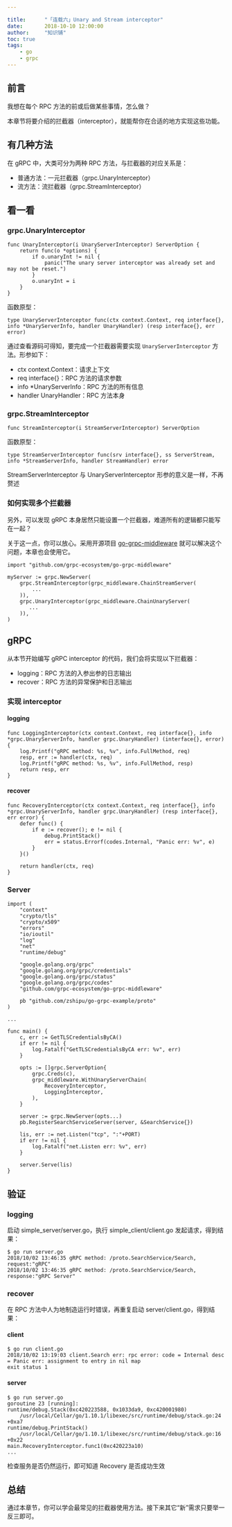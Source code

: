 ```yaml
---

title:      "「连载六」Unary and Stream interceptor"
date:       2018-10-10 12:00:00
author:     "知识铺"
toc: true
tags:
    - go
    - grpc
---
```


## 前言

我想在每个 RPC 方法的前或后做某些事情，怎么做？

本章节将要介绍的拦截器（interceptor），就能帮你在合适的地方实现这些功能。

## 有几种方法

在 gRPC 中，大类可分为两种 RPC 方法，与拦截器的对应关系是：

- 普通方法：一元拦截器（grpc.UnaryInterceptor）
- 流方法：流拦截器（grpc.StreamInterceptor）


## 看一看

### grpc.UnaryInterceptor

```
func UnaryInterceptor(i UnaryServerInterceptor) ServerOption {
	return func(o *options) {
		if o.unaryInt != nil {
			panic("The unary server interceptor was already set and may not be reset.")
		}
		o.unaryInt = i
	}
}
```
函数原型：
```
type UnaryServerInterceptor func(ctx context.Context, req interface{}, info *UnaryServerInfo, handler UnaryHandler) (resp interface{}, err error)
```

通过查看源码可得知，要完成一个拦截器需要实现 `UnaryServerInterceptor` 方法。形参如下：

- ctx context.Context：请求上下文
- req interface{}：RPC 方法的请求参数
- info *UnaryServerInfo：RPC 方法的所有信息
- handler UnaryHandler：RPC 方法本身

### grpc.StreamInterceptor

```
func StreamInterceptor(i StreamServerInterceptor) ServerOption
```
函数原型：
```
type StreamServerInterceptor func(srv interface{}, ss ServerStream, info *StreamServerInfo, handler StreamHandler) error
```

StreamServerInterceptor 与 UnaryServerInterceptor 形参的意义是一样，不再赘述

### 如何实现多个拦截器

另外，可以发现 gRPC 本身居然只能设置一个拦截器，难道所有的逻辑都只能写在一起？

关于这一点，你可以放心。采用开源项目 [go-grpc-middleware](https://github.com/grpc-ecosystem/go-grpc-middleware) 就可以解决这个问题，本章也会使用它。

```
import "github.com/grpc-ecosystem/go-grpc-middleware"

myServer := grpc.NewServer(
    grpc.StreamInterceptor(grpc_middleware.ChainStreamServer(
        ...
    )),
    grpc.UnaryInterceptor(grpc_middleware.ChainUnaryServer(
       ...
    )),
)
```

## gRPC

从本节开始编写 gRPC interceptor 的代码，我们会将实现以下拦截器：

- logging：RPC 方法的入参出参的日志输出
- recover：RPC 方法的异常保护和日志输出

### 实现 interceptor

#### logging

```
func LoggingInterceptor(ctx context.Context, req interface{}, info *grpc.UnaryServerInfo, handler grpc.UnaryHandler) (interface{}, error) {
	log.Printf("gRPC method: %s, %v", info.FullMethod, req)
	resp, err := handler(ctx, req)
	log.Printf("gRPC method: %s, %v", info.FullMethod, resp)
	return resp, err
}
```

#### recover

```
func RecoveryInterceptor(ctx context.Context, req interface{}, info *grpc.UnaryServerInfo, handler grpc.UnaryHandler) (resp interface{}, err error) {
	defer func() {
		if e := recover(); e != nil {
			debug.PrintStack()
			err = status.Errorf(codes.Internal, "Panic err: %v", e)
		}
	}()

	return handler(ctx, req)
}
```

### Server

```
import (
	"context"
	"crypto/tls"
	"crypto/x509"
	"errors"
	"io/ioutil"
	"log"
	"net"
	"runtime/debug"

	"google.golang.org/grpc"
	"google.golang.org/grpc/credentials"
	"google.golang.org/grpc/status"
	"google.golang.org/grpc/codes"
	"github.com/grpc-ecosystem/go-grpc-middleware"

	pb "github.com/zshipu/go-grpc-example/proto"
)

...

func main() {
	c, err := GetTLSCredentialsByCA()
	if err != nil {
		log.Fatalf("GetTLSCredentialsByCA err: %v", err)
	}

	opts := []grpc.ServerOption{
		grpc.Creds(c),
		grpc_middleware.WithUnaryServerChain(
			RecoveryInterceptor,
			LoggingInterceptor,
		),
	}

	server := grpc.NewServer(opts...)
	pb.RegisterSearchServiceServer(server, &SearchService{})

	lis, err := net.Listen("tcp", ":"+PORT)
	if err != nil {
		log.Fatalf("net.Listen err: %v", err)
	}

	server.Serve(lis)
}
```

## 验证

### logging

启动 simple_server/server.go，执行 simple_client/client.go 发起请求，得到结果：

```
$ go run server.go
2018/10/02 13:46:35 gRPC method: /proto.SearchService/Search, request:"gRPC" 
2018/10/02 13:46:35 gRPC method: /proto.SearchService/Search, response:"gRPC Server"
```

### recover

在 RPC 方法中人为地制造运行时错误，再重复启动 server/client.go，得到结果：

#### client

```
$ go run client.go
2018/10/02 13:19:03 client.Search err: rpc error: code = Internal desc = Panic err: assignment to entry in nil map
exit status 1
```

#### server

```
$ go run server.go
goroutine 23 [running]:
runtime/debug.Stack(0xc420223588, 0x1033da9, 0xc420001980)
	/usr/local/Cellar/go/1.10.1/libexec/src/runtime/debug/stack.go:24 +0xa7
runtime/debug.PrintStack()
	/usr/local/Cellar/go/1.10.1/libexec/src/runtime/debug/stack.go:16 +0x22
main.RecoveryInterceptor.func1(0xc420223a10)
...
```

检查服务是否仍然运行，即可知道 Recovery 是否成功生效

## 总结

通过本章节，你可以学会最常见的拦截器使用方法。接下来其它“新”需求只要举一反三即可。

